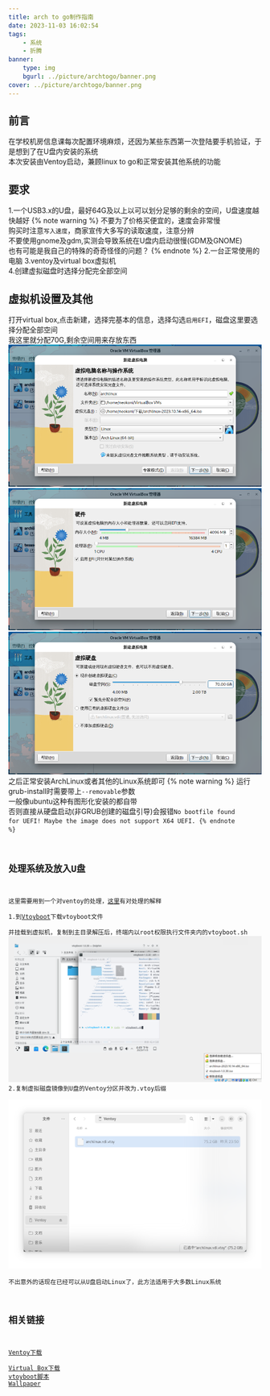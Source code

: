 ```yaml
---
title: arch to go制作指南
date: 2023-11-03 16:02:54
tags: 
    - 系统
    - 折腾
banner:
    type: img
    bgurl: ../picture/archtogo/banner.png
cover: ../picture/archtogo/banner.png
---
```

## 前言
在学校机房信息课每次配置环境麻烦，还因为某些东西第一次登陆要手机验证，于是想到了在U盘内安装的系统  
本次安装由Ventoy启动，兼顾linux to go和正常安装其他系统的功能
## 要求
1.一个USB3.x的U盘，最好64G及以上以可以划分足够的剩余的空间，U盘速度越快越好
{% note warning %}
不要为了价格买便宜的，速度会非常慢  
购买时注意<code>写入速度</code>，商家宣传大多写的读取速度，注意分辨  
不要使用gnome及gdm,实测会导致系统在U盘内启动很慢(GDM及GNOME)  
也有可能是我自己的特殊的奇奇怪怪的问题？
{% endnote %}
2.一台正常使用的电脑
3.ventoy及virtual box虚拟机  
4.创建虚拟磁盘时选择分配完全部空间
## 虚拟机设置及其他
打开virtual box,点击新建，选择完基本的信息，选择勾选<code>启用EFI</code>，磁盘这里要选择分配全部空间  
我这里就分配70G,剩余空间用来存放东西
![virbox1](../picture/archtogo/vir1.png)
![virbox2](../picture/archtogo/vir2.png)
![virbox3](../picture/archtogo/vir3.png)
之后正常安装ArchLinux或者其他的Linux系统即可
{% note warning %}
运行grub-install时需要带上<code>--removable</code>参数  
一般像ubuntu这种有图形化安装的都自带  
否则直接从硬盘启动(非GRUB创建的磁盘引导)会报错<code>No bootfile found for UEFI! Maybe the image does not support X64 UEFI.</codee>
{% endnote %}
## 处理系统及放入U盘
这里需要用到一个对ventoy的处理，[这里](https://www.ventoy.net/cn/plugin_vtoyboot.html)有对处理的解释  
1.到[Vtoyboot](https://github.com/ventoy/vtoyboot/releases)下载vtoyboot文件  
并挂载到虚拟机，复制到主目录解压后，终端内以root权限执行文件夹内的vtoyboot.sh
![vtoyboot](../picture/archtogo/vtoyboot.png)
2.复制虚拟磁盘镜像到U盘的Ventoy分区并改为.vtoy后缀  
![udisk](../picture/archtogo/U.png)  
不出意外的话现在已经可以从U盘启动Linux了，此方法适用于大多数Linux系统
## 相关链接
[Ventoy下载](https://www.ventoy.net/cn/download.html)  
[Virtual Box下载](https://www.virtualbox.org/wiki/Downloads)
[vtoyboot脚本](https://github.com/ventoy/vtoyboot/releases)
[Wallpaper](https://m.joyreactor.cc/post/5515432)
